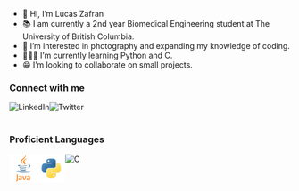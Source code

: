 - 👋 Hi, I’m Lucas Zafran
- 📚 I am currently a 2nd year Biomedical Engineering student at The University of British Columbia. 
- 📸 I’m interested in photography and expanding my knowledge of coding.
- 👨🏻‍💻 I’m currently learning Python and C.
- 😁 I’m looking to collaborate on small projects. 

### Connect with me

[<img align="left" alt="LinkedIn" src="https://img.shields.io/badge/linkedin-%230077B5.svg?&style=for-the-badge&logo=linkedin&logoColor=white" />][linkedin]
[<img align="left" alt="Twitter" src="https://img.shields.io/badge/twitter-%230077B5.svg?&style=for-the-badge&logo=twitter&logoColor=white" />][twitter]
<br />
<br />

### Proficient Languages

<img align="left" alt="Java" width="50px" src="https://raw.githubusercontent.com/github/explore/80688e429a7d4ef2fca1e82350fe8e3517d3494d/topics/java/java.png"/>
<img align="left" alt="Python" width="50px" src="https://raw.githubusercontent.com/github/explore/80688e429a7d4ef2fca1e82350fe8e3517d3494d/topics/python/python.png"/>
<img align="left" alt="C" width="50px" src="https://repository-images.githubusercontent.com/430250138/cca771c8-fe2e-4867-83ce-05e1a7d0dfb0"/>

<br />
<br />

[linkedin]: https://www.linkedin.com/in/lucas-zafran/
[twitter]: https://twitter.com/lucas_zafran/
